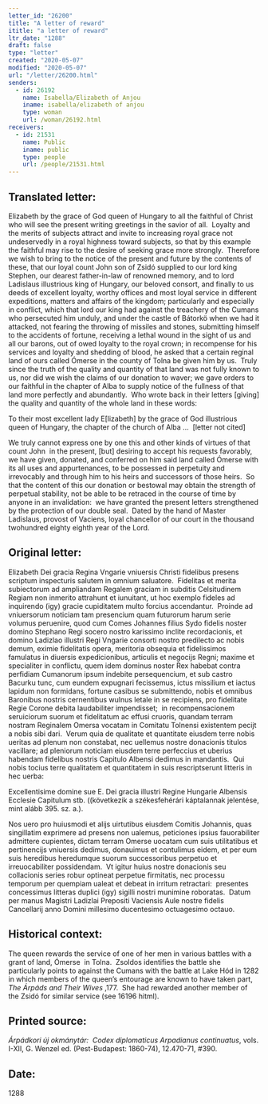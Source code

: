 ```yaml
---
letter_id: "26200"
title: "A letter of reward"
ititle: "a letter of reward"
ltr_date: "1288"
draft: false
type: "letter"
created: "2020-05-07"
modified: "2020-05-07"
url: "/letter/26200.html"
senders:
  - id: 26192
    name: Isabella/Elizabeth of Anjou
    iname: isabella/elizabeth of anjou
    type: woman
    url: /woman/26192.html
receivers:
  - id: 21531
    name: Public
    iname: public
    type: people
    url: /people/21531.html
---
```

<h2> Translated letter:</h2><p>Elizabeth by the grace of God queen of Hungary to all the faithful of Christ who will see the present writing greetings in the savior of all.&nbsp; Loyalty and the merits of subjects attract and invite to increasing royal grace not undeservedly in a royal highness toward subjects, so that by this example the faithful may rise to the desire of seeking grace more strongly.&nbsp; Therefore we wish to bring to the notice of the present and future by the contents of these, that our loyal count John son of Zsidó supplied to our lord king Stephen, our dearest father-in-law of renowned memory, and to lord Ladislaus illustrious king of Hungary, our beloved consort, and finally to us deeds of excellent loyalty, worthy offices and most loyal service in different expeditions, matters and affairs of the kingdom; particularly and especially in conflict, which that lord our king had against the treachery of the Cumans who persecuted him unduly, and under the castle of Bátorkö when we had it attacked, not fearing the throwing of missiles and stones, submitting himself to the accidents of fortune, receiving a lethal wound in the sight of us and all our barons, out of owed loyalty to the royal crown; in recompense for his services and loyalty and shedding of blood, he asked that a certain reginal land of ours called Ómerse in the county of Tolna be given him by us.&nbsp; Truly since the truth of the quality and quantity of that land was not fully known to us, nor did we wish the claims of our donation to waver; we gave orders to our faithful in the chapter of Alba to supply notice of the fullness of that land more perfectly and abundantly.&nbsp; Who wrote back in their letters [giving] the quality and quantity of the whole land in these words:</p><p>To their most excellent lady E[lizabeth] by the grace of God illustrious queen of Hungary, the chapter of the church of Alba …&nbsp; [letter not cited]</p><p>We truly cannot express one by one this and other kinds of virtues of that count John&nbsp; in the present, [but] desiring to accept his requests favorably, we have given, donated, and conferred on him said land called Ómerse with its all uses and appurtenances, to be possessed in perpetuity and irrevocably and through him to his heirs and successors of those heirs.&nbsp; So that the content of this our donation or bestowal may obtain the strength of perpetual stability, not be able to be retraced in the course of time by anyone in an invalidation:&nbsp; we have granted the present letters strengthened by the protection of our double seal.&nbsp; Dated by the hand of Master Ladislaus, provost of Vaciens, loyal chancellor of our court in the thousand twohundred eighty eighth year of the Lord.</p><h2 class="mt-4"> Original letter:</h2><p>Elizabeth Dei gracia Regina Vngarie vniuersis Christi fidelibus presens scriptum inspecturis salutem in omnium saluatore.&nbsp; Fidelitas et merita subiectorum ad ampliandam Regalem graciam in subditis Celsitudinem Regiam non inmerito attrahunt et iunuitant, ut hoc exemplo fideles ad inquirendo (igy) gracie cupiditatem multo forcius accendantur.&nbsp; Proinde ad vniuersorum noticiam tam presencium quam futurorum harum serie volumus peruenire, quod cum Comes Johannes filius Sydo fidelis noster domino Stephano Regi socero nostro karissimo inclite recordacionis, et domino Ladizlao illustri Regi Vngarie consorti nostro predilecto ac nobis demum, eximie fidelitatis opera, meritoria obsequia et fidelissimos famulatus in diuersis expedicionibus, articulis et negocijs Regni; maxime et specialiter in conflictu, quem idem dominus noster Rex habebat contra perfidiam Cumanorum ipsum indebite persequencium, et sub castro Bacurku tunc, cum eundem expugnari fecissemus, ictus missilium et iactus lapidum non formidans, fortune casibus se submittendo, nobis et omnibus Baronibus nostris cernentibus wulnus letale in se recipiens, pro fidelitate Regie Corone debita laudabiliter impendisset;&nbsp; in recompensacionem seruiciorum suorum et fidelitatum ac effusi cruoris, quandam terram nostram Reginalem Omersa vocatam in Comitatu Tolnensi existentem pecijt a nobis sibi dari.&nbsp; Verum quia de qualitate et quantitate eiusdem terre nobis ueritas ad plenum non constabat, nec uellemus nostre donacionis titulos vacillare; ad pleniorum noticiam eiusdem terre perfeccius et uberius habendam fidelibus nostris Capitulo Albensi dedimus in mandantis.&nbsp; Qui nobis tocius terre qualitatem et quantitatem in suis rescriptserunt litteris in hec uerba:&nbsp;</p><p>Excellentisime domine sue E. Dei gracia illustri Regine Hungarie Albensis Ecclesie Capitulum stb. ((következik a székesfehérári káptalannak jelentése, mint alább 395. sz. a.).</p><p>Nos uero pro huiusmodi et alijs uirtutibus eiusdem Comitis Johannis, quas singillatim exprimere ad presens non ualemus, peticiones ipsius fauorabiliter admittere cupientes, dictam terram Omerse uocatam cum suis utilitatibus et pertinencijs vniuersis dedimus, donauimus et contulimus eidem, et per eum suis heredibus heredumque suorum successoribus perpetuo et irreuocabiliter possidendam.&nbsp; Vt igitur huius nostre donacionis seu collacionis series robur optineat perpetue firmitatis, nec processu temporum per quempiam ualeat et debeat in irritum retractari:&nbsp; presentes concessimus litteras duplici (igy) sigilli nostri munimine roboratas.&nbsp; Datum per manus Magistri Ladizlai Prepositi Vaciensis Aule nostre fidelis Cancellarij anno Domini millesimo ducentesimo octuagesimo octauo.</p><h2 class="mt-4"> Historical context:</h2><p>The queen rewards the service of one of her men in various battles with a grant of land,&nbsp;Ómerse&nbsp; in Tolna.&nbsp;&nbsp;Zsoldos identifies the battle she particularly points to against the Cumans with the battle at Lake Hód in 1282 in which members of the queen’s entourage are known to have taken part, <i>The Árpáds and Their Wives</i> ,177.&nbsp; She had rewarded another member of the&nbsp;Zsidó for similar service (see 16196 hitml).</p><h2 class="mt-4"> Printed source:</h2><p><i>Árpádkori új okmánytár:&nbsp; Codex diplomaticus Arpadianus continuatus</i>, vols. I-XII, G. Wenzel ed. (Pest-Budapest: 1860-74), 12.470-71, #390.</p><h2 class="mt-4"> Date:</h2>1288
